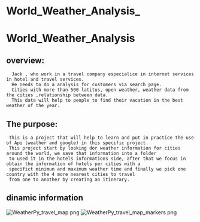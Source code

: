 # World_Weather_Analysis_
# World_Weather_Analysis
## overview:
      Jack , who work in a travel company especialice in internet services in hotel and travel services.
      He needs to do a analysis for customers via search page. 
      Cities with more than 500 latitus, open weather, weather data from the cities ,relationship between data. 
      This data will help to people to find their vacation in the best weather of the year.
## The purpose:
     This is a project that will help to learn and put in practice the use of Api (weather and google) in this specific project. 
     This project start by looking dor weather information for cities around the world, we save that information into a folder
     to used it in the hotels informations side, after that we focus in obtain the information of hotels per cities with a
     specifict minimun and maximum weather time and finally we pick one country with the 4 more nearest cities to travel 
     from one to another by creating an itinerary.
     
## dinamic information 
![WeatherPy_travel_map png](https://user-images.githubusercontent.com/82455263/120095970-828d9b80-c0ee-11eb-86fd-7581bfffe65a.png)
![WeatherPy_travel_map_markers png](https://user-images.githubusercontent.com/82455263/120095972-84575f00-c0ee-11eb-9615-9ef647a13479.png)
